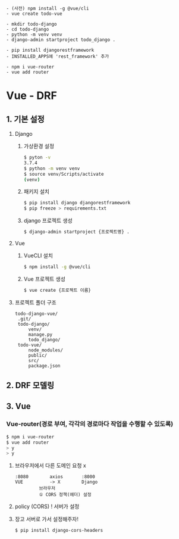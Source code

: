 ```
- (사전) npm install -g @vue/cli
- vue create todo-vue
```



```
- mkdir todo-django
- cd todo-django
- python -m venv venv
- django-admin startproject todo_django .
```



```
- pip install djangorestframework
- INSTALLED_APPS에 'rest_framework' 추가
```



```
- npm i vue-router
- vue add router
```





# Vue - DRF

## 1. 기본 설정

1. Django

   1. 가상환경 설정

      ```bash
      $ pyton -v
      3.7.4
      $ python -m venv venv
      $ source venv/Scripts/activate
      (venv)
      ```

   2. 패키지 설치

      ```bash
      $ pip install django djangorestframework
      $ pip freeze > requirements.txt
      ```

   3. django 프로젝트 생성

      ```bash
      $ django-admin startproject {프로젝트명} .
      ```

      

2. Vue

   1. VueCLI 설치

      ```bash
      $ npm install -g @vue/cli
      ```

   2. Vue 프로젝트 생성

      ```bash
      $ vue create {프로젝트 이름}
      ```

3. 프로젝트 폴더 구조

   ```\
   todo-django-vue/
   	.git/
   	todo-django/
   		venv/
   		manage.py
   		todo_django/
   	todo-vue/
   		node_modules/
   		public/
   		src/
   		package.json
   ```



## 2. DRF 모델링

## 3. Vue

### Vue-router(경로 부여, 각각의 경로마다 작업을 수행할 수 있도록)

``` bash
$ npm i vue-router
$ vue add router
> y
> y
```





1. 브라우저에서 다른 도메인 요청 x

   ```
   :8080		axios		:8000
   VUE			-> X		Django
   			브라우저
   			① CORS 정책(헤더) 설정
   ```

   

2. policy (CORS) ! 서버가 설정

3. 장고 서버로 가서 설정해주자!

   ```bash
   $ pip install django-cors-headers
   ```

   

   